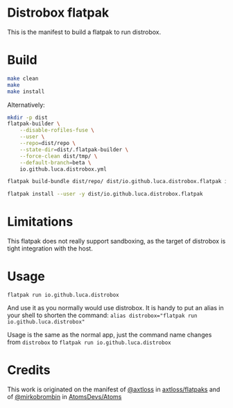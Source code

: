 # Distrobox flatpak

This is the manifest to build a flatpak to run distrobox.

# Build

```sh
make clean
make
make install
```

Alternatively:

```sh
mkdir -p dist
flatpak-builder \
    --disable-rofiles-fuse \
    --user \
    --repo=dist/repo \
    --state-dir=dist/.flatpak-builder \
    --force-clean dist/tmp/ \
    --default-branch=beta \
    io.github.luca.distrobox.yml

flatpak build-bundle dist/repo/ dist/io.github.luca.distrobox.flatpak io.github.luca.distrobox beta

flatpak install --user -y dist/io.github.luca.distrobox.flatpak
```

# Limitations

This flatpak does not really support sandboxing, as the target of distrobox is
tight integration with the host.

# Usage

`flatpak run io.github.luca.distrobox`

And use it as you normally would use distrobox.
It is handy to put an alias in your shell to shorten the command: `alias distrobox="flatpak run io.github.luca.distrobox"` 

Usage is the same as the normal app, just the command name changes from `distrobox` to  `flatpak run io.github.luca.distrobox` 

# Credits

This work is originated on the manifest of [@axtloss](https://github.com/axtloss) in [axtloss/flatpaks](https://github.com/axtloss/flatpaks) and
of [@mirkobrombin](https://github.com/mirkobrombin) in [AtomsDevs/Atoms](https://github.com/AtomsDevs/Atoms/)
